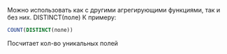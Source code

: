 Можно использовать как с другими агрегирующими функциями, так и без них.
DISTINCT(поле) К примеру:

```SQL 
COUNT(DISTINCT(поле))
```
Посчитает кол-во уникальных полей